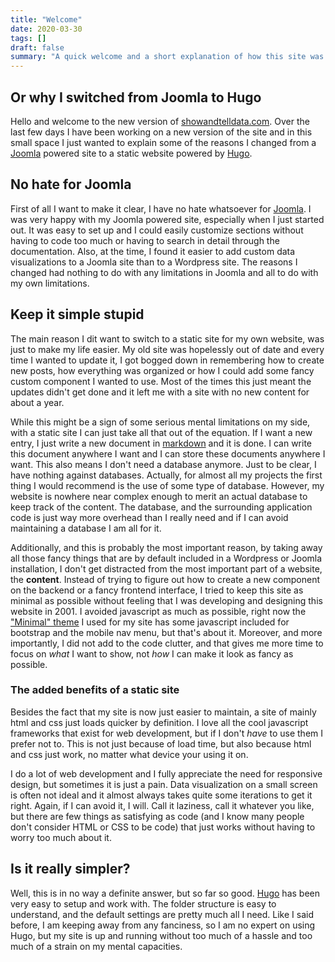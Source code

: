 ```yaml
---
title: "Welcome"
date: 2020-03-30
tags: []
draft: false
summary: "A quick welcome and a short explanation of how this site was created"
---
```


## Or why I switched from Joomla to Hugo
Hello and welcome to the new version of [showandtelldata.com](https://www.showandtelldata.com). Over the last few days I have been working on a new version of the site and in this small space I just wanted to explain some of the reasons I changed from a [Joomla](https://www.joomla.org) powered site to a static website powered by [Hugo](https://gohugo.io).

## No hate for Joomla
First of all I want to make it clear, I have no hate whatsoever for [Joomla](https://www.joomla.org). I was very happy with my Joomla powered site, especially when I just started out. It was easy to set up and I could easily customize sections without having to code too much or having to search in detail through the documentation. Also, at the time, I found it easier to add custom data visualizations to a Joomla site than to a Wordpress site. The reasons I changed had nothing to do with any limitations in Joomla and all to do with my own limitations.

## Keep it simple stupid
The main reason I dit want to switch to a static site for my own website, was just to make my life easier. My old site was hopelessly out of date and every time I wanted to update it, I got bogged down in remembering how to create new posts, how everything was organized or how I could add some fancy custom component I wanted to use. Most of the times this just meant the updates didn't get done and it left me with a site with no new content for about a year.

While this might be a sign of some serious mental limitations on my side, with a static site I can just take all that out of the equation. If I want a new entry, I just write a new document in [markdown](https://www.markdownguide.org/) and it is done. I can write this document anywhere I want and I can store these documents anywhere I want.  This also means I don't need a database anymore. Just to be clear, I have nothing against databases. Actually, for almost all my projects the first thing I would recommend is the use of some type of database. However, my website is nowhere near complex enough to merit an actual database to keep track of the content. The database, and the surrounding application code is just way more overhead than I really need and if I can avoid maintaining a database I am all for it.

Additionally, and this is probably the most important reason, by taking away all those fancy things that are by default included in a Wordpress or Joomla installation, I don't get distracted from the most important part of a website, the **content**. Instead of trying to figure out how to create a new component on the backend or a fancy frontend interface, I tried to keep this site as minimal as possible without feeling that I was developing and designing this website in 2001. I avoided javascript as much as possible, right now the ["Minimal" theme](https://github.com/calintat/minimal/) I used for my site has some javascript included for bootstrap and the mobile nav menu, but that's about it. Moreover, and more importantly, I did not add to the code clutter, and that gives me more time to focus on *what* I want to show, not *how* I can make it look as fancy as possible.

### The added benefits of a static site
Besides the fact that my site is now just easier to maintain, a site of mainly html and css just loads quicker by definition. I love all the cool javascript frameworks that exist for web development, but if I don't *have* to use them I prefer not to. This is not just because of load time, but also because html and css just work, no matter what device your using it on. 

I do a lot of web development and I fully appreciate the need for responsive design, but sometimes it is just a pain. Data visualization on a small screen is often not ideal and it almost always takes quite some iterations to get it right. Again, if I can avoid it, I will. Call it laziness, call it whatever you like, but there are few things as satisfying as code (and I know many people don't consider HTML or CSS to be code) that just works without having to worry too much about it.

## Is it really simpler?
Well, this is in no way a definite answer, but so far so good. [Hugo](https://gohugo.io) has been very easy to setup and work with. The folder structure is easy to understand, and the default settings are pretty much all I need. Like I said before, I am keeping away from any fanciness, so I am no expert on using Hugo, but my site is up and running without too much of a hassle and too much of a strain on my mental capacities.